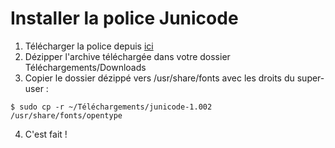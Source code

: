 Installer la police Junicode
====

1. Télécharger la police depuis [ici](https://sourceforge.net/projects/junicode/files/)
2. Dézipper l'archive téléchargée dans votre dossier Téléchargements/Downloads
3. Copier le dossier dézippé vers /usr/share/fonts avec les droits du super-user :
```shell
$ sudo cp -r ~/Téléchargements/junicode-1.002 /usr/share/fonts/opentype
```
4. C'est fait !
